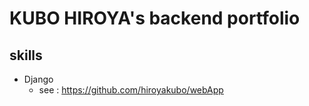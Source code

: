 # KUBO HIROYA's backend portfolio
## skills
- Django
    - see : https://github.com/hiroyakubo/webApp